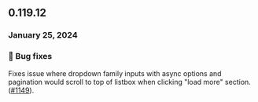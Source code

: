 ## 0.119.12

### January 25, 2024

### 🐛 Bug fixes

Fixes issue where dropdown family inputs with async options and pagination would scroll to top of listbox when clicking "load more" section. ([#1149](https://github.com/formkit/formkit/issues/1149)).